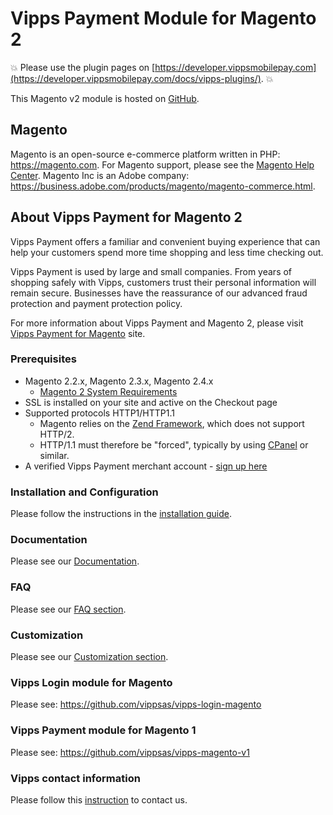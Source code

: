 # Vipps Payment Module for Magento 2

<!-- START_COMMENT -->
💥 Please use the plugin pages on [https://developer.vippsmobilepay.com](https://developer.vippsmobilepay.com/docs/vipps-plugins/). 💥
<!-- END_COMMENT -->

This Magento v2 module is hosted on [GitHub](https://github.com/vippsas/vipps-magento).

## Magento

Magento is an open-source e-commerce platform written in PHP: <https://magento.com>.
For Magento support, please see the [Magento Help Center](https://support.magento.com/hc/en-us).
Magento Inc is an Adobe company: https://business.adobe.com/products/magento/magento-commerce.html.

## About Vipps Payment for Magento 2

Vipps Payment offers a familiar and convenient buying experience that can help your customers spend more time shopping and less time checking out.

Vipps Payment is used by large and small companies.  From years of shopping safely with Vipps, customers trust their personal information will remain secure.  Businesses have the reassurance of our advanced fraud protection and payment protection policy.

For more information about Vipps Payment and Magento 2, please visit [Vipps Payment for Magento](https://vipps.no/produkter-og-tjenester/bedrift/ta-betalt-paa-nett/ta-betalt-paa-nett/magento/) site.


### Prerequisites
* Magento 2.2.x, Magento 2.3.x, Magento 2.4.x
   * [Magento 2 System Requirements](https://experienceleague.adobe.com/docs/commerce-operations/installation-guide/system-requirements.html)
* SSL is installed on your site and active on the Checkout page
* Supported protocols HTTP1/HTTP1.1
   * Magento relies on the [Zend Framework](https://framework.zend.com), which does not support HTTP/2.
   * HTTP/1.1 must therefore be "forced", typically by using [CPanel](https://documentation.cpanel.net/display/EA4/Apache+Module%3A+HTTP2) or similar.
* A verified Vipps Payment merchant account - [sign up here](https://vippsbedrift.no/signup/vippspanett/)

### Installation and Configuration

Please follow the instructions in the [installation guide](INSTALL.md).

### Documentation

Please see our [Documentation](https://github.com/vippsas/vipps-magento/wiki/Documentation).

### FAQ

Please see our [FAQ section](https://github.com/vippsas/vipps-magento/wiki/FAQ).

### Customization

Please see our [Customization section](https://github.com/vippsas/vipps-magento/wiki/Customization).

### Vipps Login module for Magento

Please see: https://github.com/vippsas/vipps-login-magento

### Vipps Payment module for Magento 1

Please see: https://github.com/vippsas/vipps-magento-v1

### Vipps contact information

Please follow this [instruction](https://developer.vippsmobilepay.com/docs/vipps-developers/contact/) to contact us.
